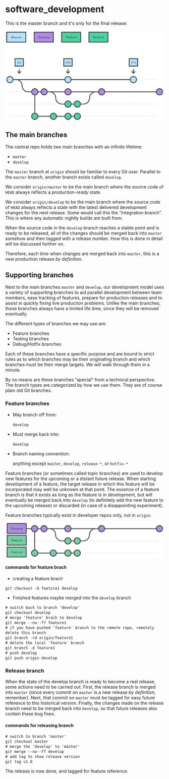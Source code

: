 # software_development

This is the master branch and it's only for the final release:

![](pics/1.png)

## The main branches

The central repo holds two main branches with an infinite lifetime:

- `master`
- `develop`

The `master` branch at `origin` should be familiar to every Git user. Parallel to the `master` branch, another branch exists called `develop`.

We consider `origin/master` to be the main branch where the source code of `HEAD` always reflects a *production-ready* state.

We consider `origin/develop` to be the main branch where the source code of `HEAD` always reflects a state with the latest delivered development changes for the next release. Some would call this the “integration branch”. This is where any automatic nightly builds are built from.

When the source code in the `develop` branch reaches a stable point and is ready to be released, all of the changes should be merged back into `master` somehow and then tagged with a release number. How this is done in detail will be discussed further on.

Therefore, each time when changes are merged back into `master`, this is a new production release *by definition*. 

## Supporting branches

Next to the main branches `master` and `develop`, our development model uses a variety of supporting branches to aid parallel development between team members, ease tracking of features, prepare for production releases and to assist in quickly fixing live production problems. Unlike the main branches, these branches always have a limited life time, since they will be removed eventually.

The different types of branches we may use are:

- Feature branches
- Testing branches
- Debug/Hotfix branches

Each of these branches have a specific purpose and are bound to strict rules as to which branches may be their originating branch and which branches must be their merge targets. We will walk through them in a minute.

By no means are these branches “special” from a technical perspective. The branch types are categorized by how we *use* them. They are of course plain old Git branches.

### Feature branches

- May branch off from:

  `develop`

- Must merge back into:

  `develop`

- Branch naming convention:

  anything except `master`, `develop`, `release-*`, or `hotfix-*`

Feature branches (or sometimes called topic branches) are used to develop new features for the upcoming or a distant future release. When starting development of a feature, the target release in which this feature will be incorporated may well be unknown at that point. The essence of a feature branch is that it exists as long as the feature is in development, but will eventually be merged back into `develop` (to definitely add the new feature to the upcoming release) or discarded (in case of a disappointing experiment).

Feature branches typically exist in developer repos only, not in `origin`.

![](pics/2.jpg)

#### commands for feature brach

- creating a feature brach 

```shell
git checkout -b feature1 develop
```

- Finished features maybe merged into the `develop` branch

```shell
# switch back to branch 'develop'
git checkout develop
# merge 'feature' brach to develop
git merge --no--ff feature1
# if you have pushed 'feature' branch to the remote repo, remotely delete this branch
git branch -rd origin/feature1
# delete the local 'feature' branch
git branch -d feature1
# push develop
git push origin develop 
```

### Release branch

When the state of the develop branch is ready to become a real release, some actions need to be carried out. First, the release branch is merged into `master` (since every commit on `master` is a new release *by definition*, remember). Next, that commit on `master` must be tagged for easy future reference to this historical version. Finally, the changes made on the release branch need to be merged back into `develop`, so that future releases also contain these bug fixes.

#### commands for releasing branch

```shell
# switch to branch 'master'
git checkout master
# merge the 'develop' to 'master'
git merge --no--ff develop
# add tag to show release version
git tag v1.0 
```

The release is now done, and tagged for feature reference. 

